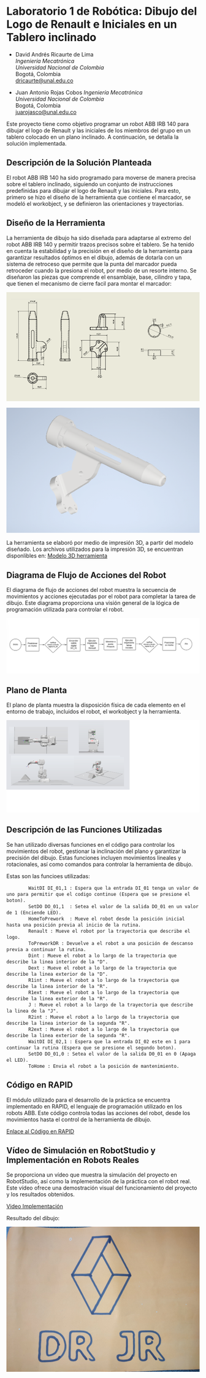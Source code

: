 # Laboratorio 1 de Robótica: Dibujo del Logo de Renault e Iniciales en un Tablero inclinado

- David Andrés Ricaurte de Lima  
  *Ingeniería Mecatrónica*  
  *Universidad Nacional de Colombia*  
  Bogotá, Colombia  
  dricaurte@unal.edu.co

- Juan Antonio Rojas Cobos
  *Ingeniería Mecatrónica*  
  *Universidad Nacional de Colombia*  
  Bogotá, Colombia  
  juarojasco@unal.edu.co


Este proyecto tiene como objetivo programar un robot ABB IRB 140 para dibujar el logo de Renault y las iniciales de los miembros del grupo en un tablero colocado en un plano inclinado. A continuación, se detalla la solución implementada.

## Descripción de la Solución Planteada

El robot ABB IRB 140 ha sido programado para moverse de manera precisa sobre el tablero inclinado, siguiendo un conjunto de instrucciones predefinidas para dibujar el logo de Renault y las iniciales. Para esto, primero se hizo el diseño de la herramienta que contiene el marcador, se modeló el workobject, y se definieron las orientaciones y trayectorias.

## Diseño de la Herramienta

La herramienta de dibujo ha sido diseñada para adaptarse al extremo del robot ABB IRB 140 y permitir trazos precisos sobre el tablero. Se ha tenido en cuenta la estabilidad y la precisión en el diseño de la herramienta para garantizar resultados óptimos en el dibujo, además de dotarla con un sistema de retroceso que permite que la punta del marcador pueda retroceder cuando la presiona el robot, por medio de un resorte interno.
Se diseñaron las piezas que comprende el ensamblaje, base, cilindro y tapa, que tienen el mecanismo de cierre facil para montar el marcador:

![Plano herramienta](plano.png)

![Herramienta](herramienta.png)

La herramienta se elaboró por medio de impresión 3D, a partir del modelo diseñado. Los archivos utilizados para la impresión 3D, se encuentran disponlibles en:
[Modelo 3D herramienta](https://www.thingiverse.com/thing:6537971)

## Diagrama de Flujo de Acciones del Robot

El diagrama de flujo de acciones del robot muestra la secuencia de movimientos y acciones ejecutadas por el robot para completar la tarea de dibujo. Este diagrama proporciona una visión general de la lógica de programación utilizada para controlar el robot.

![Diagrama de Flujo de Acciones del Robot](diagramaflujo.png)

## Plano de Planta

El plano de planta muestra la disposición física de cada elemento en el entorno de trabajo, incluidos el robot, el workobject y la herramienta.

![Plano de Palnta](planom.png)

## Descripción de las Funciones Utilizadas

Se han utilizado diversas funciones en el código para controlar los movimientos del robot, gestionar la inclinación del plano y garantizar la precisión del dibujo. Estas funciones incluyen movimientos lineales y rotacionales, así como comandos para controlar la herramienta de dibujo.

Estas son las funcioes utilizadas:
```
        WaitDI DI_01,1 : Espera que la entrada DI_01 tenga un valor de uno para permitir que el codigo continue (Espera que se presione el boton).
        SetDO DO_01,1  : Setea el valor de la salida DO_01 en un valor de 1 (Enciende LED).
        HomeToPrework  : Mueve el robot desde la posición inicial hasta una posición previa al inicio de la rutina.
        Renault : Mueve el robot por la trayectoria que describe el logo.
        ToPreworkDR : Devuelve a el robot a una posición de descanso previa a continuar la rutina.
        Dint : Mueve el robot a lo largo de la trayectoria que describe la linea interior de la "D".
        Dext : Mueve el robot a lo largo de la trayectoria que describe la linea exterior de la "D".
        R1int : Mueve el robot a lo largo de la trayectoria que describe la linea interior de la "R".
        R1ext : Mueve el robot a lo largo de la trayectoria que describe la linea exterior de la "R".
        J : Mueve el robot a lo largo de la trayectoria que describe la linea de la "J".
        R2int : Mueve el robot a lo largo de la trayectoria que describe la linea interior de la segunda "R".
        R2ext : Mueve el robot a lo largo de la trayectoria que describe la linea exterior de la segunda "R".
        WaitDI DI_02,1 : Espera que la entrada DI_02 este en 1 para continuar la rutina (Espera que se presione el segundo boton).
        SetDO DO_01,0 : Setea el valor de la salida D0_01 en 0 (Apaga el LED).
        ToHome : Envia el robot a la posición de mantenimiento.

```
## Código en RAPID

El módulo utilizado para el desarrollo de la práctica se encuentra implementado en RAPID, el lenguaje de programación utilizado en los robots ABB. Este código controla todas las acciones del robot, desde los movimientos hasta el control de la herramienta de dibujo.

[Enlace al Código en RAPID](https://github.com/dricaurte29/LAB1_Robotica-2024-1/blob/1e6cc3599e96ed0de572da09085f5021eb06aef4/Module1.mod)

## Vídeo de Simulación en RobotStudio y Implementación en Robots Reales

Se proporciona un vídeo que muestra la simulación del proyecto en RobotStudio, así como la implementación de la práctica con el robot real. Este vídeo ofrece una demostración visual del funcionamiento del proyecto y los resultados obtenidos.

[Video Implementación](https://youtu.be/6jf_3rTcXpg)

Resultado del dibujo:

![Resultado](dibujo.jpeg)




